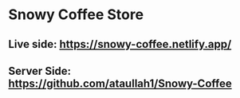 # Snowy Coffee Store 

## Live side: https://snowy-coffee.netlify.app/

## Server Side: https://github.com/ataullah1/Snowy-Coffee
